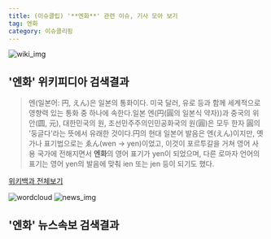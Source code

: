 ```yaml
---
title: (이슈클립) '**엔화**' 관련 이슈, 기사 모아 보기
tag: 엔화
category: 이슈클리핑
---
```

![wiki_img](https://user-images.githubusercontent.com/42597476/44503234-41136a80-a6d0-11e8-9071-6fc6418eafe4.png)
## **'**엔화**'** 위키피디아 검색결과
>엔(일본어: 円, えん)은 일본의 통화이다. 미국 달러, 유로 등과 함께 세계적으로 영향력 있는 통화 중 하나에 속한다.일본 엔(円(圓의 일본식 약자))과 중국의 위안(圆, 元), 대한민국의 원, 조선민주주의인민공화국의 원(圓)은 모두 한자 圓의 '둥글다'라는 뜻에서 유래한 것이다.円의 현대 일본어 발음은 엔(えん)이지만, 옛 가나 표기법으로는 ゑん(wen → yen)이었고, 이것이 포르투갈을 거쳐 영어 사용 국가에 전해지면서 **엔화**의 영어 표기가 yen이 되었으며, 다른 로마자 언어의 표기는 영어 yen의 발음에 맞춰 ien 또는 jen 등이 되기도 했다.

<a href="https://ko.wikipedia.org/wiki/엔화" target="_blank">위키백과 전체보기</a>

![wordcloud](https://s3.ap-northeast-2.amazonaws.com/lyrics101-wordcloud/2018-09-28-1538072740.png)
![news_img](https://user-images.githubusercontent.com/42597476/44507050-1206f400-a6e4-11e8-8d98-7ffbfebb353f.png)
## **'**엔화**'** 뉴스속보 검색결과

